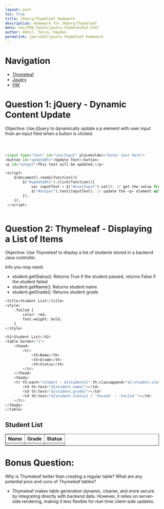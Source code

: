```yaml
---
layout: post
toc: True
title: JQuery/Thymeleaf Homework
description: Homework for JQuery/Thymeleaf
menu: nav/FRQ_teach/jquery-thymeleafp3.html
author: Akhil, Tarun, Kayden
permalink: /period3/jquery-thymeleaf-homework
---
```


# Navigation
- [Thymeleaf]({{site.baseurl}}/period3/thymeleaf)
- [Jquery]({{site.baseurl}}/period3/jquery)
- [HW]({{site.baseurl}}/period3/jquery-thymeleaf-homework)

# Question 1: jQuery - Dynamic Content Update

Objective:
Use jQuery to dynamically update a p element with user input from an input field when a button is clicked.


```python



<input type="text" id="userInput" placeholder="Enter text here">
<button id="updateBtn">Update Text</button>
<p id="output">This text will be updated.</p>

<script>
    $(document).ready(function(){
        $("#updateBtn").click(function(){
            var inputText = $("#userInput").val(); // get the value from the input field
            $("#output").text(inputText); // update the <p> element with the input value
        });
    });
 </script>



```

<head>
    <title>jQuery Dynamic Update</title>
    <script src="https://code.jquery.com/jquery-3.6.0.min.js"></script>
</head>
<body>

<script>
    $(document).ready(function() {
        // TODO: Implement live text update
        // TODO: Display character count
        // TODO: Show warning if character limit is reached
    });
</script>

# Question 2: Thymeleaf - Displaying a List of Items

Objective:
Use Thymeleaf to display a list of students stored in a backend Java controller.

Info you may need:
  - student.getStatus(): Returns True if the student passed, returns False if the student failed
  - student.getName(): Returns student name
  - student.getGrade(): Returns student grade


```python
<title>Student List</title>
<style>
    .failed {
        color: red;
        font-weight: bold;
    }
</style>

<h2>Student List</h2>
<table border="1">
    <thead>
        <tr>
            <th>Name</th>
            <th>Grade</th>
            <th>Status</th>
        </tr>
    </thead>
    <tbody>
    <tr th:each="student : ${students}" th:classappend="${!student.status} ? 'failed' : ''">
        <td th:text="${student.name}"></td>
        <td th:text="${student.grade}"></td>
        <td th:text="${student.status} ? 'Passed' : 'Failed'"></td>
    </tr>
</tbody>
</table>
```

<title>Student List</title>
<style>
    .failed {
        color: red;
        font-weight: bold;
    }
</style>

<h2>Student List</h2>
<table border="1">
    <thead>
        <tr>
            <th>Name</th>
            <th>Grade</th>
            <th>Status</th>
        </tr>
    </thead>
    <tbody>
    <tr th:each="student : ${students}" th:classappend="${!student.status} ? 'failed' : ''">
        <td th:text="${student.name}"></td>
        <td th:text="${student.grade}"></td>
        <td th:text="${student.status} ? 'Passed' : 'Failed'"></td>
    </tr>
</tbody>
</table>

# Bonus Question:

Why is Thymeleaf better than creating a regular table? What are any potential pros and cons of Thymeleaf tables?

- Thymeleaf makes table generation dynamic, cleaner, and more secure by integrating directly with backend data. However, it relies on server-side rendering, making it less flexible for real-time client-side updates.





